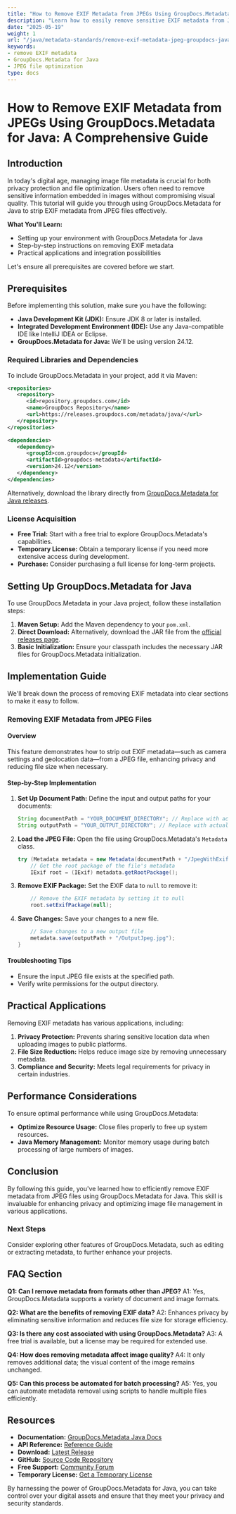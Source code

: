 ```yaml
---
title: "How to Remove EXIF Metadata from JPEGs Using GroupDocs.Metadata for Java&#58; A Comprehensive Guide"
description: "Learn how to easily remove sensitive EXIF metadata from JPEG files using GroupDocs.Metadata for Java. Enhance privacy and optimize your images with this step-by-step guide."
date: "2025-05-19"
weight: 1
url: "/java/metadata-standards/remove-exif-metadata-jpeg-groupdocs-java/"
keywords:
- remove EXIF metadata
- GroupDocs.Metadata for Java
- JPEG file optimization
type: docs
---
```

# How to Remove EXIF Metadata from JPEGs Using GroupDocs.Metadata for Java: A Comprehensive Guide

## Introduction

In today's digital age, managing image file metadata is crucial for both privacy protection and file optimization. Users often need to remove sensitive information embedded in images without compromising visual quality. This tutorial will guide you through using GroupDocs.Metadata for Java to strip EXIF metadata from JPEG files effectively.

**What You'll Learn:**
- Setting up your environment with GroupDocs.Metadata for Java
- Step-by-step instructions on removing EXIF metadata
- Practical applications and integration possibilities

Let's ensure all prerequisites are covered before we start.

## Prerequisites

Before implementing this solution, make sure you have the following:

- **Java Development Kit (JDK):** Ensure JDK 8 or later is installed.
- **Integrated Development Environment (IDE):** Use any Java-compatible IDE like IntelliJ IDEA or Eclipse.
- **GroupDocs.Metadata for Java:** We'll be using version 24.12.

### Required Libraries and Dependencies

To include GroupDocs.Metadata in your project, add it via Maven:

```xml
<repositories>
   <repository>
      <id>repository.groupdocs.com</id>
      <name>GroupDocs Repository</name>
      <url>https://releases.groupdocs.com/metadata/java/</url>
   </repository>
</repositories>

<dependencies>
   <dependency>
      <groupId>com.groupdocs</groupId>
      <artifactId>groupdocs-metadata</artifactId>
      <version>24.12</version>
   </dependency>
</dependencies>
```

Alternatively, download the library directly from [GroupDocs.Metadata for Java releases](https://releases.groupdocs.com/metadata/java/).

### License Acquisition

- **Free Trial:** Start with a free trial to explore GroupDocs.Metadata's capabilities.
- **Temporary License:** Obtain a temporary license if you need more extensive access during development.
- **Purchase:** Consider purchasing a full license for long-term projects.

## Setting Up GroupDocs.Metadata for Java

To use GroupDocs.Metadata in your Java project, follow these installation steps:

1. **Maven Setup:**
   Add the Maven dependency to your `pom.xml`.
2. **Direct Download:**
   Alternatively, download the JAR file from the [official releases page](https://releases.groupdocs.com/metadata/java/).
3. **Basic Initialization:**
   Ensure your classpath includes the necessary JAR files for GroupDocs.Metadata initialization.

## Implementation Guide

We'll break down the process of removing EXIF metadata into clear sections to make it easy to follow.

### Removing EXIF Metadata from JPEG Files

#### Overview

This feature demonstrates how to strip out EXIF metadata—such as camera settings and geolocation data—from a JPEG file, enhancing privacy and reducing file size when necessary.

#### Step-by-Step Implementation

1. **Set Up Document Path:**
   Define the input and output paths for your documents:
   
   ```java
   String documentPath = "YOUR_DOCUMENT_DIRECTORY"; // Replace with actual path
   String outputPath = "YOUR_OUTPUT_DIRECTORY"; // Replace with actual path
   ```

2. **Load the JPEG File:**
   Open the file using GroupDocs.Metadata's `Metadata` class.
   
   ```java
   try (Metadata metadata = new Metadata(documentPath + "/JpegWithExif.jpg")) {
       // Get the root package of the file's metadata
       IExif root = (IExif) metadata.getRootPackage();
   ```

3. **Remove EXIF Package:**
   Set the EXIF data to `null` to remove it:
   
   ```java
       // Remove the EXIF metadata by setting it to null
       root.setExifPackage(null);
   ```

4. **Save Changes:**
   Save your changes to a new file.
   
   ```java
       // Save changes to a new output file
       metadata.save(outputPath + "/OutputJpeg.jpg");
   }
   ```

#### Troubleshooting Tips
- Ensure the input JPEG file exists at the specified path.
- Verify write permissions for the output directory.

## Practical Applications

Removing EXIF metadata has various applications, including:
1. **Privacy Protection:** Prevents sharing sensitive location data when uploading images to public platforms.
2. **File Size Reduction:** Helps reduce image size by removing unnecessary metadata.
3. **Compliance and Security:** Meets legal requirements for privacy in certain industries.

## Performance Considerations

To ensure optimal performance while using GroupDocs.Metadata:
- **Optimize Resource Usage:** Close files properly to free up system resources.
- **Java Memory Management:** Monitor memory usage during batch processing of large numbers of images.

## Conclusion

By following this guide, you've learned how to efficiently remove EXIF metadata from JPEG files using GroupDocs.Metadata for Java. This skill is invaluable for enhancing privacy and optimizing image file management in various applications.

### Next Steps

Consider exploring other features of GroupDocs.Metadata, such as editing or extracting metadata, to further enhance your projects.

## FAQ Section

**Q1: Can I remove metadata from formats other than JPEG?**
A1: Yes, GroupDocs.Metadata supports a variety of document and image formats.

**Q2: What are the benefits of removing EXIF data?**
A2: Enhances privacy by eliminating sensitive information and reduces file size for storage efficiency.

**Q3: Is there any cost associated with using GroupDocs.Metadata?**
A3: A free trial is available, but a license may be required for extended use.

**Q4: How does removing metadata affect image quality?**
A4: It only removes additional data; the visual content of the image remains unchanged.

**Q5: Can this process be automated for batch processing?**
A5: Yes, you can automate metadata removal using scripts to handle multiple files efficiently.

## Resources
- **Documentation:** [GroupDocs.Metadata Java Docs](https://docs.groupdocs.com/metadata/java/)
- **API Reference:** [Reference Guide](https://reference.groupdocs.com/metadata/java/)
- **Download:** [Latest Release](https://releases.groupdocs.com/metadata/java/)
- **GitHub:** [Source Code Repository](https://github.com/groupdocs-metadata/GroupDocs.Metadata-for-Java)
- **Free Support:** [Community Forum](https://forum.groupdocs.com/c/metadata/)
- **Temporary License:** [Get a Temporary License](https://purchase.groupdocs.com/temporary-license/) 

By harnessing the power of GroupDocs.Metadata for Java, you can take control over your digital assets and ensure that they meet your privacy and security standards.
